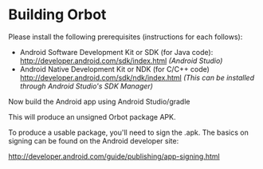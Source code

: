 # Building Orbot 

Please install the following prerequisites (instructions for each follows):
	
- Android Software Development Kit or SDK (for Java code): http://developer.android.com/sdk/index.html *(Android Studio)*
- Android Native Development Kit or NDK (for C/C++ code) http://developer.android.com/sdk/ndk/index.html *(This can be installed through Android Studio's SDK Manager)*

Now build the Android app using Android Studio/gradle

This will produce an unsigned Orbot package APK.

To produce a usable package, you'll need to sign the .apk. The basics on signing can be found on the Android developer site:

http://developer.android.com/guide/publishing/app-signing.html
